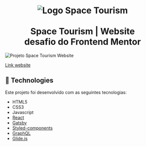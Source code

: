 <h1 align="center">
   <img alt="Logo Space Tourism" src="https://user-images.githubusercontent.com/92635792/147783952-7e19e93d-1e95-48d9-aaaa-d7c5f835911f.png" />
   <br><br> Space Tourism | Website<br />desafio do Frontend Mentor
</h1>

<img alt="Projeto Space Tourism Website" src="https://user-images.githubusercontent.com/92635792/147784123-528cb89c-26a3-4955-90be-aa67c54f86c0.jpg" />

[Link website](https://site-spacetourism.netlify.app/)


## :rocket: Technologies

Este projeto foi desenvolvido com as seguintes tecnologias:

-  HTML5
-  CSS3
-  Javascript
-  [React](https://pt-br.reactjs.org/)
-  [Gatsby](https://www.gatsbyjs.com)
-  [Styled-components](https://styled-components.com/)
-  [GraphQL](https://graphql.org/)
-  [Glide.js](https://glidejs.com)
